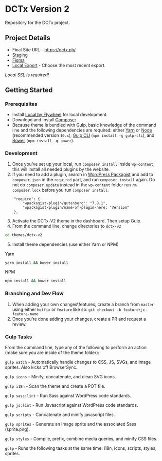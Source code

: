 # DCTx Version 2

Repository for the DCTx project.

## Project Details

- Final Site URL - https://dctx.ph/
- [Staging](https://jcnew-dctx1.pantheonsite.io/)
- [Figma](https://www.figma.com/file/ZP2wEI8IdAEWVr3pPFL8fW/DCTx-Landing-Page-04012020?node-id=0%3A1)
- [Local Export](https://drive.google.com/open?id=1oAF1XCvdLwLGzvSCTDuVb9rCYMAiYqlu) - Choose the most recent export.

_Local SSL is required!_

## Getting Started

### Prerequisites

- Install [Local by Flywheel](https://localwp.com/) for local development.
- Download and Install [Composer](https://getcomposer.org/download/)
- Because theme is bundled with Gulp, basic knowledge of the command line and the following dependencies are required: either [Yarn](https://yarnpkg.com) or [Node](https://nodejs.org) (recommended version `10.x`), [Gulp CLI](https://github.com/gulpjs/gulp-cli) (`npm install -g gulp-cli`), and [Bower](https://bower.io/) (`npm install -g bower`).

### Development

1. Once you've set up your local, run `composer install` inside `wp-content`, this will install all needed plugins by the website.
2. If you need to add a plugin, search in [WordPress Packagist](https://wpackagist.org/) and add to `composer.json` in the `required` part, and run `composer install` again. Do not do `composer update` instead in the `wp-content` folder run `rm composer.lock` before you run `composer install`.

```
	"require": {
		"wpackagist-plugin/gutenberg": "7.8.1",
		"wpackagist-plugin/name-of-plugin-here: "Version"
	},
```

3. Activate the DCTx-V2 theme in the dashboard. Then setup Gulp.
4. From the command line, change directories to `dctx-v2`

```bash
cd themes/dctx-v2
```

5. Install theme dependencies (use either Yarn or NPM)

Yarn

```bash
yarn install && bower install
```

NPM

```bash
npm install && bower install
```

### Branching and Dev Flow

1. When adding your own changes\features, create a branch from `master` using either `hotfix` or `feature` like so: `git checkout -b feature\jc-feature-name`
2. Once you're done adding your changes, create a PR and request a review.

### Gulp Tasks

From the command line, type any of the following to perform an action (make sure you are inside of the theme folder):

`gulp watch` - Automatically handle changes to CSS, JS, SVGs, and image sprites. Also kicks off BrowserSync.

`gulp icons` - Minify, concatenate, and clean SVG icons.

`gulp i18n` - Scan the theme and create a POT file.

`gulp sass:lint` - Run Sass against WordPress code standards.

`gulp js:lint` - Run Javascript against WordPress code standards.

`gulp scripts` - Concatenate and minify javascript files.

`gulp sprites` - Generate an image sprite and the associated Sass (sprite.png).

`gulp styles` - Compile, prefix, combine media queries, and minify CSS files.

`gulp` - Runs the following tasks at the same time: i18n, icons, scripts, styles, sprites.
